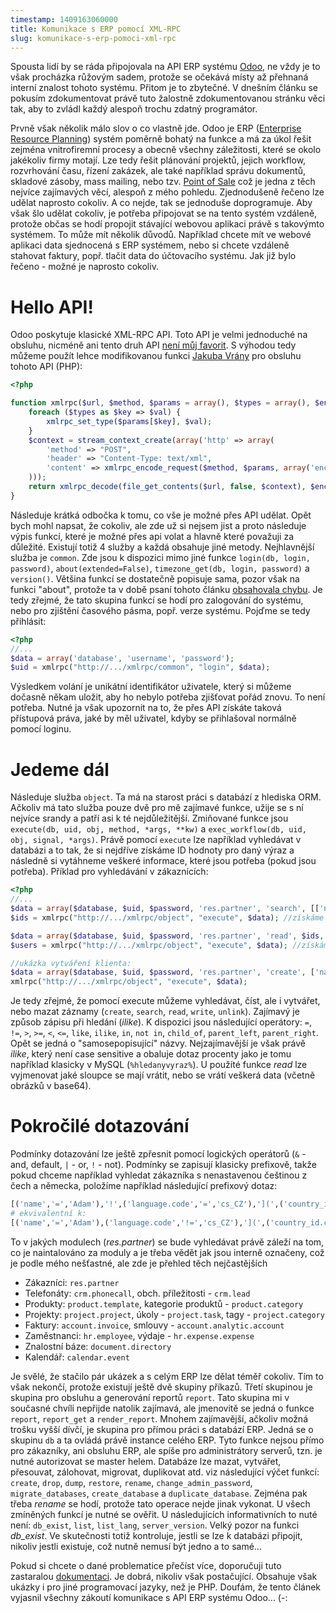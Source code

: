 ```yaml
---
timestamp: 1409163060000
title: Komunikace s ERP pomocí XML-RPC
slug: komunikace-s-erp-pomoci-xml-rpc
---
```

Spousta lidí by se ráda připojovala na API ERP systému [Odoo](https://www.odoo.com/), ne vždy je to však procházka růžovým sadem, protože se očekává místy až přehnaná interní znalost tohoto systému. Přitom je to zbytečné. V dnešním článku se pokusím zdokumentovat právě tuto žalostně zdokumentovanou stránku věci tak, aby to zvládl každý alespoň trochu zdatný programátor.

Prvně však několik málo slov o co vlastně jde. Odoo je ERP ([Enterprise Resource Planning](http://www.orgis.cz/sluzby/in-house)) systém poměrně bohatý na funkce a má za úkol řešit zejména vnitrofiremní procesy a obecně všechny záležitosti, které se okolo jakékoliv firmy motají. Lze tedy řešit plánování projektů, jejich workflow, rozvrhování času, řízení zakázek, ale také například správu dokumentů, skladové zásoby, mass mailing, nebo tzv. [Point of Sale](https://www.odoo.com/page/point-of-sale) což je jedna z těch nejvíce zajímavých věcí, alespoň z mého pohledu. Zjednodušeně řečeno lze udělat naprosto cokoliv. A co nejde, tak se jednoduše doprogramuje. Aby však šlo udělat cokoliv, je potřeba připojovat se na tento systém vzdáleně, protože občas se hodí propojit stávající webovou aplikaci právě s takovýmto systémem. To může mít několik důvodů. Například chcete mít ve webové aplikaci data sjednocená s ERP systémem, nebo si chcete vzdáleně stahovat faktury, popř. tlačit data do účtovacího systému. Jak již bylo řečeno - možné je naprosto cokoliv.

# Hello API!

Odoo poskytuje klasické XML-RPC API. Toto API je velmi jednoduché na obsluhu, nicméně ani tento druh API [není můj favorit](srackoapi). S výhodou tedy můžeme použít lehce modifikovanou funkci [Jakuba Vrány](http://php.vrana.cz/webove-sluzby-v-php-xml-rpc-a-soap.php) pro obsluhu tohoto API (PHP):

```php
<?php

function xmlrpc($url, $method, $params = array(), $types = array(), $encoding = 'utf-8') {
    foreach ($types as $key => $val) {
        xmlrpc_set_type($params[$key], $val);
    }
    $context = stream_context_create(array('http' => array(
        'method' => "POST",
        'header' => "Content-Type: text/xml",
        'content' => xmlrpc_encode_request($method, $params, array('encoding' => $encoding))
    )));
    return xmlrpc_decode(file_get_contents($url, false, $context), $encoding);
}
```

Následuje krátká odbočka k tomu, co vše je možné přes API udělat. Opět bych mohl napsat, že cokoliv, ale zde už si nejsem jist a proto následuje výpis funkcí, které je možné přes api volat a hlavně které považuji za důležité. Existují totiž 4 služby a každá obsahuje jiné metody. Nejhlavnější služba je `common`. Zde jsou k dispozici mimo jiné funkce `login(db, login, password)`, `about(extended=False)`, `timezone_get(db, login, password)` a `version()`. Většina funkcí se dostatečně popisuje sama, pozor však na funkci "about", protože ta v době psaní tohoto článku [obsahovala chybu](https://github.com/odoo/odoo/pull/2028). Je tedy zřejmé, že tato skupina funkcí se hodí pro zalogování do systému, nebo pro zjištění časového pásma, popř. verze systému. Pojďme se tedy přihlásit:

```php
<?php
//...
$data = array('database', 'username', 'password');
$uid = xmlrpc("http://.../xmlrpc/common", "login", $data);
```

Výsledkem volání je unikátní identifikátor uživatele, který si můžeme dočasně někam uložit, aby ho nebylo potřeba zjišťovat pořád znovu. To není potřeba. Nutné ja však upozornit na to, že přes API získáte taková přístupová práva, jaké by měl uživatel, kdyby se přihlašoval normálně pomocí loginu.

# Jedeme dál

Následuje služba `object`. Ta má na starost práci s databází z hlediska ORM. Ačkoliv má tato služba pouze dvě pro mě zajímavé funkce, užije se s ní nejvíce srandy a patří asi k té nejdůležitější. Zmiňované funkce jsou `execute(db, uid, obj, method, *args, **kw)` a `exec_workflow(db, uid, obj, signal, *args)`. Právě pomocí `execute` lze například vyhledávat v databázi a to tak, že si nejdříve získáme ID hodnoty pro daný výraz a následně si vytáhneme veškeré informace, které jsou potřeba (pokud jsou potřeba). Příklad pro vyhledávání v zákaznících:

```php
<?php
//...
$data = array($database, $uid, $password, 'res.partner', 'search', [['name', 'ilike', 'hledanyvyraz']]);
$ids = xmlrpc("http://.../xmlrpc/object", "execute", $data); //získáme IDčka

$data = array($database, $uid, $password, 'res.partner', 'read', $ids, ['image', 'display_name', 'function', 'email']);
$users = xmlrpc("http://.../xmlrpc/object", "execute", $data); //získáme zákazníky

//ukázka vytváření klienta:
$data = array($database, $uid, $password, 'res.partner', 'create', ['name' => 'John Doe']);
xmlrpc("http://.../xmlrpc/object", "execute", $data);
```

Je tedy zřejmé, že pomocí execute můžeme vyhledávat, číst, ale i vytvářet, nebo mazat záznamy (`create`, `search`, `read`, `write`, `unlink`). Zajímavý je způsob zápisu při hledání (<em>ilike</em>). K dispozici jsou následující operátory: `=`, `!=`, `>`, `>=`, `<`, `<=`, `like`, `ilike`, `in`, `not in`, `child_of`, `parent_left`, `parent_right`. Opět se jedná o "samosepopisující" názvy. Nejzajímavější je však právě <em>ilike</em>, který není case sensitive a obaluje dotaz procenty jako je tomu například klasicky v MySQL (`%hledanyvyraz%`). U použíté funkce <em>read</em> lze vyjmenovat jaké sloupce se mají vrátit, nebo se vrátí veškerá data (včetně obrázků v base64).

# Pokročilé dotazování

Podmínky dotazování lze ještě zpřesnit pomocí logických operátorů (`&` - and, default, `|` - or, `!` - not). Podmínky se zapisují klasicky prefixově, takže pokud chceme například vyhledat zákazníka s nenastavenou češtinou z čech a německa, položíme například následující prefixový dotaz:

```python
[('name','=','Adam'),'!',('language.code','=','cs_CZ'),'](',('country_id.code','=','CZ'),('country_id.code','=','DE'))
# ekvivalentní k:
[('name','=','Adam'),('language.code','!=','cs_CZ'),'](',('country_id.code','=','CZ'),('country_id.code','=','DE'))
```

To v jakých modulech (<em>res.partner</em>) se bude vyhledávat právě záleží na tom, co je naintalováno za moduly a je třeba vědět jak jsou interně označeny, což je podle mého nešťastné, ale zde je přehled těch nejčastějších

- Zákazníci: `res.partner`
- Telefonáty: `crm.phonecall`, obch. příležitosti - `crm.lead`
- Produkty: `product.template`, kategorie produktů - `product.category`
- Projekty: `project.project`, úkoly - `project.task`, tagy - `project.category`
- Faktury: `account.invoice`, smlouvy - `account.analytic.account`
- Zaměstnanci: `hr.employee`, výdaje - `hr.expense.expense`
- Znalostní báze: `document.directory`
- Kalendář: `calendar.event`

Je svělé, že stačilo pár ukázek a s celým ERP lze dělat téměř cokoliv. Tím to však nekončí, protože existují ještě dvě skupiny příkazů. Třetí skupinou je skupina pro obsluhu a generování reportů `report`. Tato skupina mi v současné chvíli nepřijde natolik zajímavá, ale jmenovitě se jedná o funkce `report`, `report_get` a `render_report`. Mnohem zajímavější, ačkoliv možná trošku vyšší dívčí, je skupina pro přímou práci s databází ERP. Jedná se o skupinu `db` a ta ovládá právě instance celého ERP. Tyto funkce nejsou přímo pro zákazníky, ani obsluhu ERP, ale spíše pro administrátory serverů, tzn. je nutné autorizovat se master helem. Databáze lze mazat, vytvářet, přesouvat, zálohovat, migrovat, duplikovat atd. viz následující výčet funkcí: `create`, `drop`, `dump`, `restore`, `rename`, `change_admin_password`, `migrate_databases`, `create_database` a `duplicate_database`. Zejména pak třeba <em>rename</em> se hodí, protože tato operace nejde jinak vykonat. U všech zmíněných funkcí je nutné se ověřit. U následujících informativních to nuté není: `db_exist`, `list`, `list_lang`, `server_version`. Velký pozor na funkci <em>db_exist</em>. Ve skutečnosti totiž kontroluje, jestli se lze k databázi připojit, nikoliv jestli existuje, což nutně nemusí být jedno a to samé...

Pokud si chcete o dané problematice přečíst více, doporučuji tuto zastaralou [dokumentaci](https://doc.odoo.com/6.1/developer/12_api/). Je dobrá, nikoliv však postačující. Obsahuje však ukázky i pro jiné programovací jazyky, než je PHP. Doufám, že tento článek vyjasnil všechny zákoutí komunikace s API ERP systému Odoo... (-: